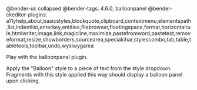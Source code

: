 @bender-ui: collapsed
@bender-tags: 4.6.0, balloonpanel
@bender-ckeditor-plugins: a11yhelp,about,basicstyles,blockquote,clipboard,contextmenu,elementspath,list,indentlist,enterkey,entities,filebrowser,floatingspace,format,horizontalrule,htmlwriter,image,link,magicline,maximize,pastefromword,pastetext,removeformat,resize,showborders,sourcearea,specialchar,stylescombo,tab,table,tabletools,toolbar,undo,wysiwygarea

Play with the balloonpanel plugin.

Apply the "Balloon" style to a piece of text from the style dropdown.
Fragments with this style applied this way should display a balloon panel upon clicking.
